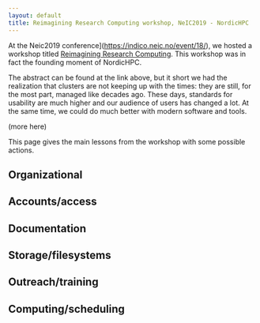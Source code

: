 ```yaml
---
layout: default
title: Reimagining Research Computing workshop, NeIC2019 - NordicHPC
---
```


At the Neic2019 conference](https://indico.neic.no/event/18/), we
hosted a workshop titled [Reimagining Research
Computing](https://indico.neic.no/event/18/contributions/170/).  This
workshop was in fact the founding moment of NordicHPC.

The abstract can be found at the link above, but it short we had the
realization that clusters are not keeping up with the times: they are
still, for the most part, managed like decades ago.  These days,
standards for usability are much higher and our audience of users has
changed a lot.  At the same time, we could do much better with modern
software and tools.

(more here)

This page gives the main lessons from the workshop with some possible
actions.


## Organizational



## Accounts/access



## Documentation



## Storage/filesystems



## Outreach/training



## Computing/scheduling


